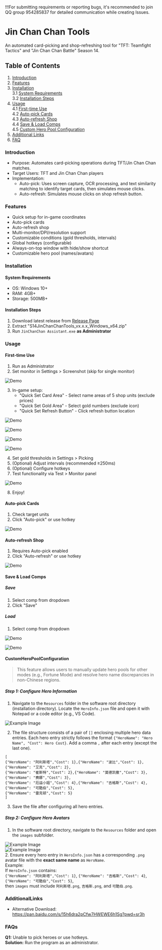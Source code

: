 !!!For submitting requirements or reporting bugs, it's recommended to join QQ group 954285837 for detailed communication while creating Issues.
# Jin Chan Chan Tools
An automated card-picking and shop-refreshing tool for "TFT: Teamfight Tactics" and "Jin Chan Chan Battle" Season 14.
## Table of Contents
1. [Introduction](#introduction)
2. [Features](#features)
3. [Installation](#installation)<br>
   3.1 [System Requirements](#system-requirements)<br>
   3.2 [Installation Steps](#installation-steps)
4. [Usage](#usage)<br>
   4.1 [First-time Use](#first-time-use)<br>
   4.2 [Auto-pick Cards](#auto-pick-cards)<br>
   4.3 [Auto-refresh Shop](#auto-refresh-shop)<br>
   4.4 [Save & Load Comps](#save--load-comps)<br>
   4.5 [Custom Hero Pool Configuration](#CustomHeroPoolConfiguration)<br>
5. [Additional Links](#AdditionalLinks)<br>
6. [FAQ](#FAQs)<br>

### Introduction
* Purpose: Automates card-picking operations during TFT/Jin Chan Chan matches.
* Target Users: TFT and Jin Chan Chan players
* Implementation:
  * Auto-pick: Uses screen capture, OCR processing, and text similarity matching to identify target cards, then simulates mouse clicks.
  * Auto-refresh: Simulates mouse clicks on shop refresh button.<br>

### Features
* Quick setup for in-game coordinates
* Auto-pick cards
* Auto-refresh shop
* Multi-monitor/DPI/resolution support
* Customizable conditions (gold thresholds, intervals)
* Global hotkeys (configurable)
* Always-on-top window with hide/show shortcut
* Customizable hero pool (names/avatars)<br>

### Installation
#### System Requirements
* OS: Windows 10+
* RAM: 4GB+
* Storage: 500MB+<br>

#### Installation Steps
1. Download latest release from [Release Page](https://github.com/XJYdemons/Jin-chan-chan-Tools/releases)
2. Extract "S14JinChanChanTools_vx.x.x_Windows_x64.zip"
3. Run `JinChanChan Assistant.exe` ​**as Administrator**​<br>

### Usage
#### First-time Use
1. Run as Administrator
2. Set monitor in Settings > Screenshot (skip for single monitor)

![Demo](https://github.com/XJYdemons/Jin-chan-chan-Tools/blob/main/DemoImage/DemoImage1.png)

3. In-game setup:
   * "Quick Set Card Area" - Select name areas of 5 shop units (exclude prices)
   * "Quick Set Gold Area" - Select gold numbers (exclude icon)
   * "Quick Set Refresh Button" - Click refresh button location

![Demo](https://github.com/XJYdemons/Jin-chan-chan-Tools/blob/main/DemoImage/DemoImage2.gif)

![Demo](https://github.com/XJYdemons/Jin-chan-chan-Tools/blob/main/DemoImage/DemoImage3.png)

![Demo](https://github.com/XJYdemons/Jin-chan-chan-Tools/blob/main/DemoImage/DemoImage4.png)

![Demo](https://github.com/XJYdemons/Jin-chan-chan-Tools/blob/main/DemoImage/DemoImage5.png)

4. Set gold thresholds in Settings > Picking
5. (Optional) Adjust intervals (recommended ≥250ms)
6. (Optional) Configure hotkeys
7. Test functionality via Test > Monitor panel

![Demo](https://github.com/XJYdemons/Jin-chan-chan-Tools/blob/main/DemoImage/DemoImage6.png)

8. Enjoy!<br>

#### Auto-pick Cards
1. Check target units
2. Click "Auto-pick" or use hotkey

![Demo](https://github.com/XJYdemons/Jin-chan-chan-Tools/blob/main/DemoImage/DemoImage7.png)<br>

#### Auto-refresh Shop
1. Requires Auto-pick enabled
2. Click "Auto-refresh" or use hotkey

![Demo](https://github.com/XJYdemons/Jin-chan-chan-Tools/blob/main/DemoImage/DemoImage8.png)<br>

#### Save & Load Comps
##### Save
1. Select comp from dropdown
2. Click "Save"<br>

##### Load
1. Select comp from dropdown

![Demo](https://github.com/XJYdemons/Jin-chan-chan-Tools/blob/main/DemoImage/DemoImage9.gif)

![Demo](https://github.com/XJYdemons/Jin-chan-chan-Tools/blob/main/DemoImage/DemoImage10.png)<br>

#### CustomHeroPoolConfiguration
> This feature allows users to manually update hero pools for other modes (e.g., Fortune Mode) and resolve hero name discrepancies in non-Chinese regions.
##### Step 1: Configure Hero Information
1. Navigate to the `Resources` folder in the software root directory (installation directory). Locate the `HeroInfo.json` file and open it with Notepad or a code editor (e.g., VS Code).

![Example Image](https://github.com/XJYdemons/Jin-chan-chan-Tools/blob/main/DemoImage/DemoImage11.png)

2. The file structure consists of a pair of `[]` enclosing multiple hero data entries. Each hero entry strictly follows the format `{"HeroName": "Hero Name", "Cost": Hero Cost}`. Add a comma `,` after each entry (except the last one).
```
[
{"HeroName": "阿利斯塔","Cost": 1},{"HeroName": "波比","Cost": 1},{"HeroName": "艾克","Cost": 2},
{"HeroName": "崔斯特","Cost": 2},{"HeroName": "莫德凯撒","Cost": 3},{"HeroName": "赛娜","Cost": 3},
{"HeroName": "厄运小姐","Cost": 4},{"HeroName": "吉格斯","Cost": 4},{"HeroName": "可酷伯","Cost": 5},
{"HeroName": "雷克顿","Cost": 5}
]
```

3. Save the file after configuring all hero entries.<br>

##### Step 2: Configure Hero Avatars
1. In the software root directory, navigate to the `Resources` folder and open the `images` subfolder.

![Example Image](https://github.com/XJYdemons/Jin-chan-chan-Tools/blob/main/DemoImage/DemoImage12.png)<br>
![Example Image](https://github.com/XJYdemons/Jin-chan-chan-Tools/blob/main/DemoImage/DemoImage13.png)<br>
2. Ensure every hero entry in `HeroInfo.json` has a corresponding `.png` avatar file with the ​**exact same name**​ as `HeroName`.<br>
Example:<br>
If `HeroInfo.json` contains:<br>
`{"HeroName": "阿利斯塔","Cost": 1}`, `{"HeroName": "吉格斯","Cost": 4}`, `{"HeroName": "可酷伯","Cost": 5}`,<br>
then `images` must include `阿利斯塔.png`, `吉格斯.png`, and `可酷伯.png`.<br>

### AdditionalLinks
* Alternative Download: https://pan.baidu.com/s/15h6dra2pCfw7HWEWE6h1Sg?pwd=sr3h<br>

### FAQs
​**Q1:​**​ Unable to pick heroes or use hotkeys.<br>
​**Solution:​**​ Run the program as an administrator.
